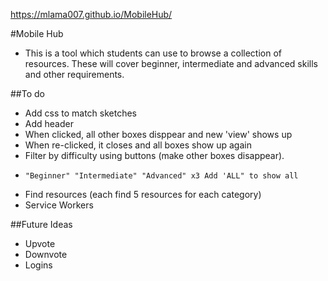 https://mlama007.github.io/MobileHub/

#Mobile Hub
* This is a tool which students can use to browse a collection of resources. These will cover beginner, intermediate and advanced skills and other requirements.

##To do
* Add css to match sketches
* Add header
* When clicked, all other boxes disppear and new 'view' shows up
* When re-clicked, it closes and all boxes show up again
* Filter by difficulty using buttons (make other boxes disappear). 
*     "Beginner" "Intermediate" "Advanced" x3 Add 'ALL" to show all
* Find resources (each find 5 resources for each category)
* Service Workers

##Future Ideas
* Upvote
* Downvote
* Logins